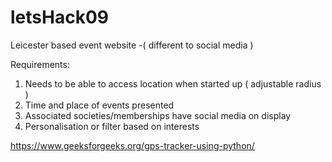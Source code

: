 # letsHack09
Leicester based event website -( different to social media  ) 

Requirements:
1) Needs to be able to access location when started up ( adjustable radius )
2) Time and place of events presented 
3) Associated societies/memberships have social media on display
4) Personalisation or filter based on interests

https://www.geeksforgeeks.org/gps-tracker-using-python/


